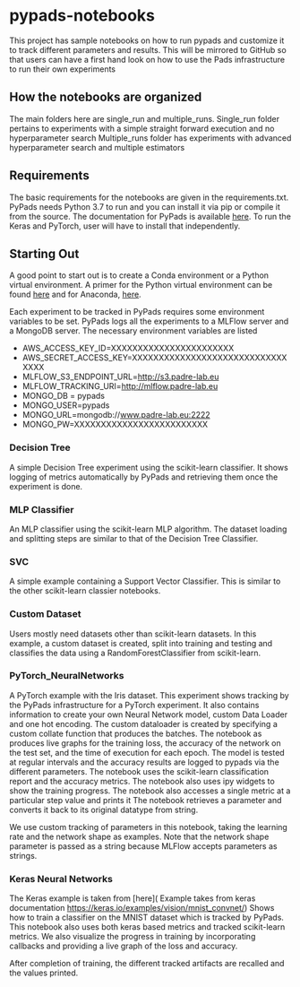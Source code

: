 # pypads-notebooks

This project has sample notebooks on how to run pypads and customize it to track different parameters and results. 
This will be mirrored to GitHub so that users can have a first hand look on how to use the Pads infrastructure to run their own experiments

## How the notebooks are organized
The main folders here are single_run and multiple_runs. 
Single_run folder pertains to experiments with a simple straight forward execution and no hyperparameter search
Multiple_runs folder has experiments with advanced hyperparameter search and multiple estimators

## Requirements
The basic requirements for the notebooks are given in the requirements.txt.
PyPads needs Python 3.7 to run and you can install it via pip or compile it from the source.
The documentation for PyPads is available [here](https://pypads.readthedocs.io/en/latest/).
To run the Keras and PyTorch, user will have to install that independently.

## Starting Out
A good point to start out is to create a Conda environment or a Python virtual environment.
A primer for the Python virtual environment can be found 
[here](https://realpython.com/python-virtual-environments-a-primer/) and for Anaconda,
[here](https://towardsdatascience.com/getting-started-with-python-environments-using-conda-32e9f2779307).

Each experiment to be tracked in PyPads requires some environment variables to be set.
PyPads logs all the experiments to a MLFlow server and a MongoDB server. The necessary environment variables are listed
- AWS_ACCESS_KEY_ID=XXXXXXXXXXXXXXXXXXXXXXX
- AWS_SECRET_ACCESS_KEY=XXXXXXXXXXXXXXXXXXXXXXXXXXXXXXXXX
- MLFLOW_S3_ENDPOINT_URL=http://s3.padre-lab.eu
- MLFLOW_TRACKING_URI=http://mlflow.padre-lab.eu
- MONGO_DB = pypads
- MONGO_USER=pypads
- MONGO_URL=mongodb://www.padre-lab.eu:2222
- MONGO_PW=XXXXXXXXXXXXXXXXXXXXXXXXX
 
### Decision Tree
A simple Decision Tree experiment using the scikit-learn classifier. It shows logging of metrics 
automatically by PyPads and retrieving them once the experiment is done. 

### MLP Classifier
An MLP classifier using the scikit-learn MLP algorithm. The dataset loading and splitting steps are similar to that of the 
Decision Tree Classifier.

### SVC 
A simple example containing a Support Vector Classifier. This is similar to the other scikit-learn classier notebooks. 

### Custom Dataset
Users mostly need datasets other than scikit-learn datasets. In this example, a custom dataset is created, split into 
training and testing and classifies the data using a RandomForestClassifier from scikit-learn.

### PyTorch_NeuralNetworks
A PyTorch example with the Iris dataset. This experiment shows tracking by the PyPads infrastructure for a PyTorch experiment.
It also contains information to create your own Neural Network model, custom Data Loader and one hot encoding.
The custom dataloader is created by specifying a custom collate function that produces the batches.
The notebook as produces live graphs for the training loss, the accuracy of the network on the test set, and the time of execution for each epoch.
The model is tested at regular intervals and the accuracy results are logged to pypads via the different parameters.
The notebook uses the scikit-learn classification report and the accuracy metrics.
The notebook also uses ipy widgets to show the training progress.
The notebook also accesses a single metric at a particular step value and prints it
The notebook retrieves a parameter and converts it back to its original datatype from string.

We use custom tracking of parameters in this notebook, taking the learning rate and the network shape as examples.
Note that the network shape parameter is passed as a string because MLFlow accepts parameters as strings.

### Keras Neural Networks
The Keras example is taken from [here]( Example takes from keras documentation https://keras.io/examples/vision/mnist_convnet/)
Shows how to train a classifier on the MNIST dataset which is tracked by PyPads.
This notebook also uses both keras based metrics and tracked scikit-learn metrics.
We also visualize the progress in training by incorporating callbacks and providing a live graph of the loss and accuracy.

After completion of training, the different tracked artifacts are recalled and the values printed.
